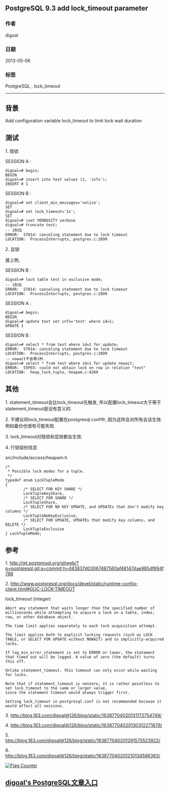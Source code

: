 ## PostgreSQL 9.3 add lock_timeout parameter  
                                                                    
### 作者                                                                       
digoal                                                               
                                                                
### 日期                                                                                                                                   
2013-05-06                                                             
                                                                   
### 标签                                                                
PostgreSQL , lock_timeout  
                                                                                                                                      
----                                                                                                                                
                                                                                                                                         
## 背景               
Add configuration variable lock_timeout to limit lock wait duration  
  
## 测试  
1\. 隐锁  
  
SESSION A :   
  
```  
digoal=# begin;  
BEGIN  
digoal=# insert into test values (1, 'info');  
INSERT 0 1  
```  
  
SESSION B :   
  
```  
digoal=# set client_min_messages='notice';  
SET  
digoal=# set lock_timeout='1s';  
SET  
digoal=# \set VERBOSITY verbose  
digoal=# truncate test;  
-- 1秒后  
ERROR:  57014: canceling statement due to lock timeout  
LOCATION:  ProcessInterrupts, postgres.c:2899  
```  
  
2\. 显锁  
  
接上例,   
  
SESSION B :   
  
```  
digoal=# lock table test in exclusive mode;  
-- 1秒后  
ERROR:  57014: canceling statement due to lock timeout  
LOCATION:  ProcessInterrupts, postgres.c:2899  
```  
  
SESSION A :   
  
```  
digoal=# begin;  
BEGIN  
digoal=# update test set info='test' where id=1;  
UPDATE 1  
```  
  
SESSION B :   
  
```  
digoal=# select * from test where id=1 for update;  
ERROR:  57014: canceling statement due to lock timeout  
LOCATION:  ProcessInterrupts, postgres.c:2899  
-- nowait不会等1秒.  
digoal=# select * from test where id=1 for update nowait;  
ERROR:  55P03: could not obtain lock on row in relation "test"  
LOCATION:  heap_lock_tuple, heapam.c:4269  
```  
  
## 其他  
1\. statement_timeout会比lock_timeout先触发, 所以配置lock_timeout大于等于statement_timeout是没有意义的.  
  
2\. 不建议将lock_timeout配置在postgresql.conf中, 因为这样会对所有会话生效. 例如备份也很有可能失败.  
  
3\. lock_timeout对隐锁和显锁都会生效.  
  
4\. 行锁级别信息  
  
src/include/access/heapam.h  
  
```  
/*  
 * Possible lock modes for a tuple.  
 */  
typedef enum LockTupleMode  
{  
        /* SELECT FOR KEY SHARE */  
        LockTupleKeyShare,  
        /* SELECT FOR SHARE */  
        LockTupleShare,  
        /* SELECT FOR NO KEY UPDATE, and UPDATEs that don't modify key columns */  
        LockTupleNoKeyExclusive,  
        /* SELECT FOR UPDATE, UPDATEs that modify key columns, and DELETE */  
        LockTupleExclusive  
} LockTupleMode;  
```  
  
## 参考  
1\. http://git.postgresql.org/gitweb/?p=postgresql.git;a=commit;h=d43837d03067487560af481474ae985df894f786  
  
2\. http://www.postgresql.org/docs/devel/static/runtime-config-client.html#GUC-LOCK-TIMEOUT  
  
lock_timeout (integer)  
  
```  
Abort any statement that waits longer than the specified number of milliseconds while attempting to acquire a lock on a table, index, row, or other database object.   
  
The time limit applies separately to each lock acquisition attempt.   
  
The limit applies both to explicit locking requests (such as LOCK TABLE, or SELECT FOR UPDATE without NOWAIT) and to implicitly-acquired locks.   
  
If log_min_error_statement is set to ERROR or lower, the statement that timed out will be logged. A value of zero (the default) turns this off.  
  
Unlike statement_timeout, this timeout can only occur while waiting for locks.   
  
Note that if statement_timeout is nonzero, it is rather pointless to set lock_timeout to the same or larger value,   
since the statement timeout would always trigger first.  
  
Setting lock_timeout in postgresql.conf is not recommended because it would affect all sessions.  
```  
  
3\. http://blog.163.com/digoal@126/blog/static/16387704020131172754749/  
  
4\. http://blog.163.com/digoal@126/blog/static/16387704020130312271679/  
  
5\. http://blog.163.com/digoal@126/blog/static/163877040201291575523922/  
  
6\. http://blog.163.com/digoal@126/blog/static/163877040201210134586363/  
  
<a rel="nofollow" href="http://info.flagcounter.com/h9V1"  ><img src="http://s03.flagcounter.com/count/h9V1/bg_FFFFFF/txt_000000/border_CCCCCC/columns_2/maxflags_12/viewers_0/labels_0/pageviews_0/flags_0/"  alt="Flag Counter"  border="0"  ></a>  
  
  
  
  
## [digoal's PostgreSQL文章入口](https://github.com/digoal/blog/blob/master/README.md "22709685feb7cab07d30f30387f0a9ae")
  
